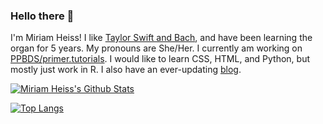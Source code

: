 ### Hello there 👋

I'm Miriam Heiss! I like [Taylor Swift and Bach](https://www.miriamheiss.com/final-project/), and have been learning the organ for 5 years. My pronouns are She/Her. I currently am working on [PPBDS/primer.tutorials](https://github.com/PPBDS/primer.tutorials). I would like to learn CSS, HTML, and Python, but mostly just work in R. I also have an ever-updating [blog](https://www.miriamheiss.com/).

[![Miriam Heiss's Github Stats](https://github-readme-stats.vercel.app/api?username=miriamheiss)](https://github.com/miriamheiss/github-readme-stats)

[![Top Langs](https://github-readme-stats.vercel.app/api/top-langs/?username=miriamheiss)](https://github.com/miriamheiss/github-readme-stats)

<!--
**miriamheiss/miriamheiss** is a ✨ _special_ ✨ repository because its `README.md` (this file) appears on your GitHub profile.

Here are some ideas to get you started:

- 🔭 I’m currently working on ... check
- 🌱 I’m currently learning ... check
- 👯 I’m looking to collaborate on ...
- 🤔 I’m looking for help with ...
- 💬 Ask me about ...
- 📫 How to reach me: ... check
- 😄 Pronouns: ... check
- ⚡ Fun fact: ...check
-->

